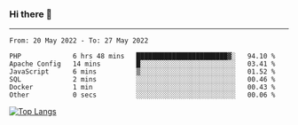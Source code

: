 ### Hi there 👋
---
<!--START_SECTION:waka-->

```text
From: 20 May 2022 - To: 27 May 2022

PHP             6 hrs 48 mins   ███████████████████████▓░   94.10 %
Apache Config   14 mins         █░░░░░░░░░░░░░░░░░░░░░░░░   03.41 %
JavaScript      6 mins          ▒░░░░░░░░░░░░░░░░░░░░░░░░   01.52 %
SQL             2 mins          ░░░░░░░░░░░░░░░░░░░░░░░░░   00.46 %
Docker          1 min           ░░░░░░░░░░░░░░░░░░░░░░░░░   00.43 %
Other           0 secs          ░░░░░░░░░░░░░░░░░░░░░░░░░   00.06 %
```

<!--END_SECTION:waka-->

[![Top Langs](https://github-readme-stats.vercel.app/api/top-langs/?username=HyunAh-iia&layout=compact)](https://github.com/anuraghazra/github-readme-stats)
<!--
**HyunAh-iia/HyunAh-iia** is a ✨ _special_ ✨ repository because its `README.md` (this file) appears on your GitHub profile.

Here are some ideas to get you started:

- 🔭 I’m currently working on ...
- 🌱 I’m currently learning ...
- 👯 I’m looking to collaborate on ...
- 🤔 I’m looking for help with ...
- 💬 Ask me about ...
- 📫 How to reach me: ...
- 😄 Pronouns: ...
- ⚡ Fun fact: ...
-->
